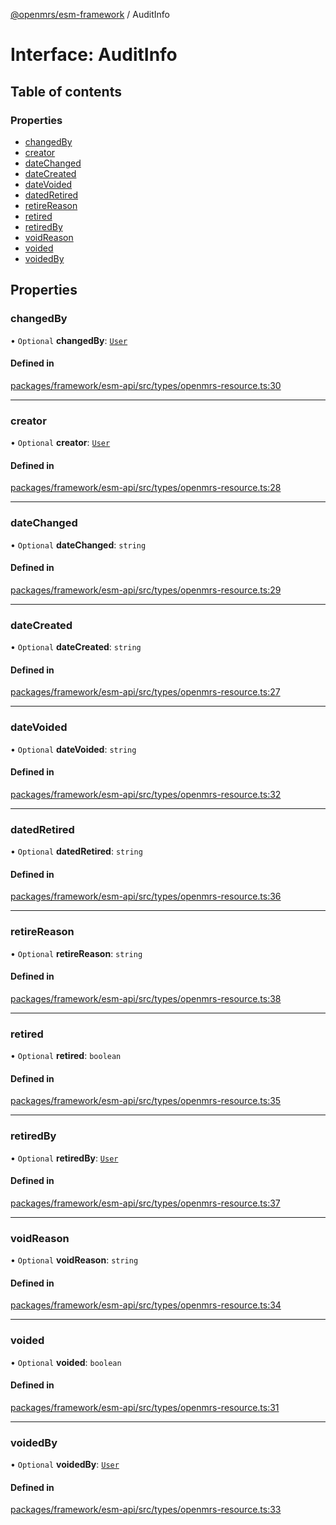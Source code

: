 [@openmrs/esm-framework](../API.md) / AuditInfo

# Interface: AuditInfo

## Table of contents

### Properties

- [changedBy](AuditInfo.md#changedby)
- [creator](AuditInfo.md#creator)
- [dateChanged](AuditInfo.md#datechanged)
- [dateCreated](AuditInfo.md#datecreated)
- [dateVoided](AuditInfo.md#datevoided)
- [datedRetired](AuditInfo.md#datedretired)
- [retireReason](AuditInfo.md#retirereason)
- [retired](AuditInfo.md#retired)
- [retiredBy](AuditInfo.md#retiredby)
- [voidReason](AuditInfo.md#voidreason)
- [voided](AuditInfo.md#voided)
- [voidedBy](AuditInfo.md#voidedby)

## Properties

### changedBy

• `Optional` **changedBy**: [`User`](User.md)

#### Defined in

[packages/framework/esm-api/src/types/openmrs-resource.ts:30](https://github.com/Vishal772-pixel/openmrs-esm-core/blob/main/packages/framework/esm-api/src/types/openmrs-resource.ts#L30)

___

### creator

• `Optional` **creator**: [`User`](User.md)

#### Defined in

[packages/framework/esm-api/src/types/openmrs-resource.ts:28](https://github.com/Vishal772-pixel/openmrs-esm-core/blob/main/packages/framework/esm-api/src/types/openmrs-resource.ts#L28)

___

### dateChanged

• `Optional` **dateChanged**: `string`

#### Defined in

[packages/framework/esm-api/src/types/openmrs-resource.ts:29](https://github.com/Vishal772-pixel/openmrs-esm-core/blob/main/packages/framework/esm-api/src/types/openmrs-resource.ts#L29)

___

### dateCreated

• `Optional` **dateCreated**: `string`

#### Defined in

[packages/framework/esm-api/src/types/openmrs-resource.ts:27](https://github.com/Vishal772-pixel/openmrs-esm-core/blob/main/packages/framework/esm-api/src/types/openmrs-resource.ts#L27)

___

### dateVoided

• `Optional` **dateVoided**: `string`

#### Defined in

[packages/framework/esm-api/src/types/openmrs-resource.ts:32](https://github.com/Vishal772-pixel/openmrs-esm-core/blob/main/packages/framework/esm-api/src/types/openmrs-resource.ts#L32)

___

### datedRetired

• `Optional` **datedRetired**: `string`

#### Defined in

[packages/framework/esm-api/src/types/openmrs-resource.ts:36](https://github.com/Vishal772-pixel/openmrs-esm-core/blob/main/packages/framework/esm-api/src/types/openmrs-resource.ts#L36)

___

### retireReason

• `Optional` **retireReason**: `string`

#### Defined in

[packages/framework/esm-api/src/types/openmrs-resource.ts:38](https://github.com/Vishal772-pixel/openmrs-esm-core/blob/main/packages/framework/esm-api/src/types/openmrs-resource.ts#L38)

___

### retired

• `Optional` **retired**: `boolean`

#### Defined in

[packages/framework/esm-api/src/types/openmrs-resource.ts:35](https://github.com/Vishal772-pixel/openmrs-esm-core/blob/main/packages/framework/esm-api/src/types/openmrs-resource.ts#L35)

___

### retiredBy

• `Optional` **retiredBy**: [`User`](User.md)

#### Defined in

[packages/framework/esm-api/src/types/openmrs-resource.ts:37](https://github.com/Vishal772-pixel/openmrs-esm-core/blob/main/packages/framework/esm-api/src/types/openmrs-resource.ts#L37)

___

### voidReason

• `Optional` **voidReason**: `string`

#### Defined in

[packages/framework/esm-api/src/types/openmrs-resource.ts:34](https://github.com/Vishal772-pixel/openmrs-esm-core/blob/main/packages/framework/esm-api/src/types/openmrs-resource.ts#L34)

___

### voided

• `Optional` **voided**: `boolean`

#### Defined in

[packages/framework/esm-api/src/types/openmrs-resource.ts:31](https://github.com/Vishal772-pixel/openmrs-esm-core/blob/main/packages/framework/esm-api/src/types/openmrs-resource.ts#L31)

___

### voidedBy

• `Optional` **voidedBy**: [`User`](User.md)

#### Defined in

[packages/framework/esm-api/src/types/openmrs-resource.ts:33](https://github.com/Vishal772-pixel/openmrs-esm-core/blob/main/packages/framework/esm-api/src/types/openmrs-resource.ts#L33)
